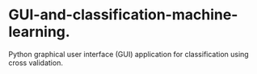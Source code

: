 # GUI-and-classification-machine-learning.
 Python graphical user interface (GUI) application for classification using cross  validation.
